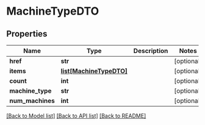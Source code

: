 # MachineTypeDTO

## Properties
Name | Type | Description | Notes
------------ | ------------- | ------------- | -------------
**href** | **str** |  | [optional] 
**items** | [**list[MachineTypeDTO]**](MachineTypeDTO.md) |  | [optional] 
**count** | **int** |  | [optional] 
**machine_type** | **str** |  | [optional] 
**num_machines** | **int** |  | [optional] 

[[Back to Model list]](../README.md#documentation-for-models) [[Back to API list]](../README.md#documentation-for-api-endpoints) [[Back to README]](../README.md)

